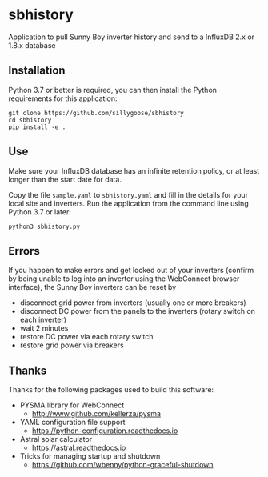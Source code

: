 # sbhistory
Application to pull Sunny Boy inverter history and send to a InfluxDB 2.x or 1.8.x database

## Installation
Python 3.7 or better is required, you can then install the Python requirements for this application:
```
git clone https://github.com/sillygoose/sbhistory
cd sbhistory
pip install -e .
```

## Use
Make sure your InfluxDB database has an infinite retention policy, or at least longer than the start date for data.

Copy the file `sample.yaml` to `sbhistory.yaml` and fill in the details for your local site and inverters.  Run the application from the command line using Python 3.7 or later:

`python3 sbhistory.py`

## Errors
If you happen to make errors and get locked out of your inverters (confirm by being unable to log into an inverter using the WebConnect browser interface), the Sunny Boy inverters can be reset by

- disconnect grid power from inverters (usually one or more breakers)
- disconnect DC power from the panels to the inverters (rotary switch on each inverter)
- wait 2 minutes
- restore DC power via each rotary switch
- restore grid power via breakers

## Thanks
Thanks for the following packages used to build this software:
- PYSMA library for WebConnect
    - http://www.github.com/kellerza/pysma
- YAML configuration file support
    - https://python-configuration.readthedocs.io
- Astral solar calculator
    - https://astral.readthedocs.io
- Tricks for managing startup and shutdown
    - https://github.com/wbenny/python-graceful-shutdown


